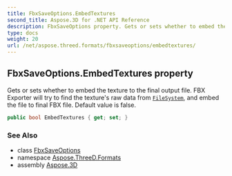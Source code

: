 ```yaml
---
title: FbxSaveOptions.EmbedTextures
second_title: Aspose.3D for .NET API Reference
description: FbxSaveOptions property. Gets or sets whether to embed the texture to the final output file. FBX Exporter will try to find the textures raw data from FileSystem and embed the file to final FBX file. Default value is false
type: docs
weight: 20
url: /net/aspose.threed.formats/fbxsaveoptions/embedtextures/
---
```

## FbxSaveOptions.EmbedTextures property

Gets or sets whether to embed the texture to the final output file. FBX Exporter will try to find the texture's raw data from [`FileSystem`](../../ioconfig/filesystem/), and embed the file to final FBX file. Default value is false.

```csharp
public bool EmbedTextures { get; set; }
```

### See Also

* class [FbxSaveOptions](../)
* namespace [Aspose.ThreeD.Formats](../../fbxsaveoptions/)
* assembly [Aspose.3D](../../../)


